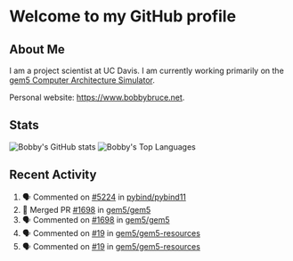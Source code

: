 # Welcome to my GitHub profile

## About Me

I am a project scientist at UC Davis. I am currently working primarily on the [gem5 Computer Architecture Simulator](https://github.com/gem5).

Personal website: <https://www.bobbybruce.net>.

## Stats

![Bobby's GitHub stats](https://github-readme-stats.vercel.app/api?username=bobbyrbruce&show_icons=true&theme=responsive&include_all_commits=true&count_private=true&show=reviews&disable_animations=true)
![Bobby's Top Languages ](https://github-readme-stats.vercel.app/api/top-langs/?username=bobbyrbruce&layout=compact&theme=responsive&count_private=true&langs_count=10&disable_animations=true)

## Recent Activity

<!--START_SECTION:activity-->
1. 🗣 Commented on [#5224](https://github.com/pybind/pybind11/issues/5224#issuecomment-2438709254) in [pybind/pybind11](https://github.com/pybind/pybind11)
2. 🎉 Merged PR [#1698](https://github.com/gem5/gem5/pull/1698) in [gem5/gem5](https://github.com/gem5/gem5)
3. 🗣 Commented on [#1698](https://github.com/gem5/gem5/pull/1698#issuecomment-2434963414) in [gem5/gem5](https://github.com/gem5/gem5)
4. 🗣 Commented on [#19](https://github.com/gem5/gem5-resources/pull/19#issuecomment-2434347347) in [gem5/gem5-resources](https://github.com/gem5/gem5-resources)
5. 🗣 Commented on [#19](https://github.com/gem5/gem5-resources/pull/19#issuecomment-2434226940) in [gem5/gem5-resources](https://github.com/gem5/gem5-resources)
<!--END_SECTION:activity-->
